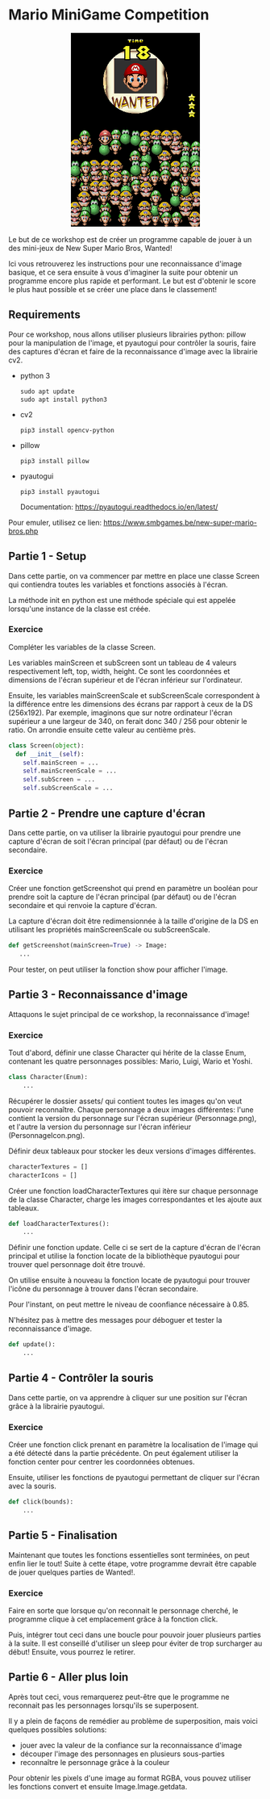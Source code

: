 # Mario MiniGame Competition

<p align="center">
  <img src="source/Wanted_NSMB_gameplay.png" alt="Wanted_NSMB_gameplay"/>
</p>

Le but de ce workshop est de créer un programme capable de jouer à un des mini-jeux de New Super Mario Bros, Wanted!

Ici vous retrouverez les instructions pour une reconnaissance d'image basique, et ce sera ensuite à vous d'imaginer la suite pour obtenir un programme encore plus rapide et performant. Le but est d'obtenir le score le plus haut possible et se créer une place dans le classement!

## Requirements

Pour ce workshop, nous allons utiliser plusieurs librairies python: pillow pour la manipulation de l'image, et pyautogui pour contrôler la souris, faire des captures d'écran et faire de la reconnaissance d'image avec la librairie cv2.

- python 3
  ```
  sudo apt update
  sudo apt install python3
  ```
- cv2
    ```
    pip3 install opencv-python
    ```
- pillow
  ```
  pip3 install pillow
  ```
- pyautogui
  ```
  pip3 install pyautogui
  ```
  Documentation: https://pyautogui.readthedocs.io/en/latest/

Pour emuler, utilisez ce lien:
    https://www.smbgames.be/new-super-mario-bros.php

## Partie 1 - Setup

Dans cette partie, on va commencer par mettre en place une classe Screen qui contiendra toutes les variables et fonctions associés à l'écran.

La méthode init en python est une méthode spéciale qui est appelée lorsqu'une instance de la classe est créée.

### Exercice

Compléter les variables de la classe Screen.

Les variables mainScreen et subScreen sont un tableau de 4 valeurs respectivement left, top, width, height. Ce sont les coordonnées et dimensions de l'écran supérieur et de l'écran inférieur sur l'ordinateur.

Ensuite, les variables mainScreenScale et subScreenScale correspondent à la différence entre les dimensions des écrans par rapport à ceux de la DS (256x192). Par exemple, imaginons que sur notre ordinateur l'écran supérieur a une largeur de 340, on ferait donc 340 / 256 pour obtenir le ratio. On arrondie ensuite cette valeur au centième près.

``` py
class Screen(object):
  def __init__(self):
    self.mainScreen = ...
    self.mainScreenScale = ...
    self.subScreen = ...
    self.subScreenScale = ...
```

## Partie 2 - Prendre une capture d'écran

Dans cette partie, on va utiliser la librairie pyautogui pour prendre une capture d'écran de soit l'écran principal (par défaut) ou de l'écran secondaire.

### Exercice

Créer une fonction getScreenshot qui prend en paramètre un booléan pour prendre soit la capture de l'écran principal (par défaut) ou de l'écran secondaire et qui renvoie la capture d'écran.

La capture d'écran doit être redimensionnée à la taille d'origine de la DS en utilisant les propriétés mainScreenScale ou subScreenScale.

 ```py
def getScreenshot(mainScreen=True) -> Image:
    ...
```

Pour tester, on peut utiliser la fonction show pour afficher l'image.

## Partie 3 - Reconnaissance d'image

Attaquons le sujet principal de ce workshop, la reconnaissance d'image!

### Exercice

Tout d'abord, définir une classe Character qui hérite de la classe Enum, contenant les quatre personnages possibles: Mario, Luigi, Wario et Yoshi.

```py
class Character(Enum):
    ...
```

Récupérer le dossier assets/ qui contient toutes les images qu'on veut pouvoir reconnaître. Chaque personnage a deux images différentes: l'une contient la version du personnage sur l'écran supérieur (Personnage.png), et l'autre la version du personnage sur l'écran inférieur (PersonnageIcon.png).

Définir deux tableaux pour stocker les deux versions d'images différentes.

```py
characterTextures = []
characterIcons = []
```

Créer une fonction loadCharacterTextures qui itère sur chaque personnage de la classe Character, charge les images correspondantes et les ajoute aux tableaux.

```py
def loadCharacterTextures():
    ...
```

Définir une fonction update. Celle ci se sert de la capture d'écran de l'écran principal et utilise la fonction locate de la bibliothèque pyautogui pour trouver quel personnage doit être trouvé.

On utilise ensuite à nouveau la fonction locate de pyautogui pour trouver l'icône du personnage à trouver dans l'écran secondaire.

Pour l'instant, on peut mettre le niveau de coonfiance nécessaire à 0.85.

N'hésitez pas à mettre des messages pour déboguer et tester la reconnaissance d'image.

```py
def update():
    ...
```

## Partie 4 - Contrôler la souris

Dans cette partie, on va apprendre à cliquer sur une position sur l'écran grâce à la librairie pyautogui.

### Exercice

Créer une fonction click prenant en paramètre la localisation de l'image qui a été détecté dans la partie précédente. On peut également utiliser la fonction center pour centrer les coordonnées obtenues.

Ensuite, utiliser les fonctions de pyautogui permettant de cliquer sur l'écran avec la souris.

```py
def click(bounds):
    ...
  ```

## Partie 5 - Finalisation

Maintenant que toutes les fonctions essentielles sont terminées, on peut enfin lier le tout! Suite à cette étape, votre programme devrait être capable de jouer quelques parties de Wanted!.

### Exercice

Faire en sorte que lorsque qu'on reconnait le personnage cherché, le programme clique à cet emplacement grâce à la fonction click.

Puis, intégrer tout ceci dans une boucle pour pouvoir jouer plusieurs parties à la suite. Il est conseillé d'utiliser un sleep pour éviter de trop surcharger au début! Ensuite, vous pourrez le retirer.

## Partie 6 - Aller plus loin

Après tout ceci, vous remarquerez peut-être que le programme ne reconnait pas les personnages lorsqu'ils se superposent.

Il y a plein de façons de remédier au problème de superposition, mais voici quelques possibles solutions:
-  jouer avec la valeur de la confiance sur la reconnaissance d'image
-  découper l'image des personnages en plusieurs sous-parties
-  reconnaître le personnage grâce à la couleur

Pour obtenir les pixels d'une image au format RGBA, vous pouvez utiliser les fonctions convert et ensuite Image.Image.getdata.

